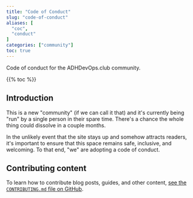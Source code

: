 ```yaml
---
title: "Code of Conduct"
slug: "code-of-conduct"
aliases: [
  "coc",
  "conduct"
]
categories: ["community"]
toc: true
---
```


Code of conduct for the ADHDevOps.club community.

<!-- more -->

{{% toc %}}

## Introduction

This is a new "community" (if we can call it that)
and it's currently being "run" by a single person in their spare time.
There's a chance the whole thing could dissolve in a couple months.

In the unlikely event that the site stays up and somehow attracts readers,
it's important to ensure that this space remains safe, inclusive, and welcoming.
To that end, "we" are adopting a code of conduct.



## Contributing content

To learn how to contribute blog posts, guides, and other content,
[see the `CONTRIBUTING.md` file on GitHub](https://github.com/adhdevops/adhdevops.club/blob/main/docs/CONTRIBUTING.md).
